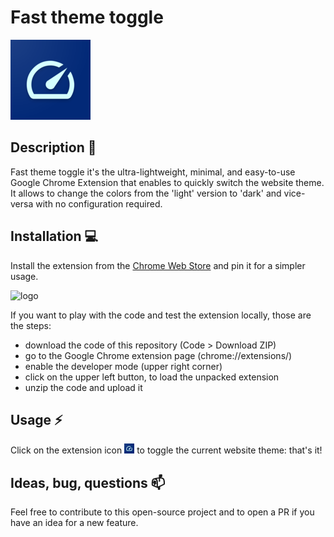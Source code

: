 # Fast theme toggle

![logo](./src/images/icon128.png)

## Description 🔭

Fast theme toggle it's the ultra-lightweight, minimal, and easy-to-use Google Chrome Extension that enables to quickly switch the website theme. It allows to change the colors from the 'light' version to 'dark' and vice-versa with no configuration required.

## Installation 💻

Install the extension from the [Chrome Web Store](https://chrome.google.com/webstore/detail/fast-theme-toggle/lplljpoalckodlkgekaaoobggbnhagae/related?hl=it&authuser=0) and pin it for a simpler usage.

![logo](./installation.gif)

If you want to play with the code and test the extension locally, those are the steps:

- download the code of this repository (Code > Download ZIP)
- go to the Google Chrome extension page (chrome://extensions/)
- enable the developer mode (upper right corner)
- click on the upper left button, to load the unpacked extension
- unzip the code and upload it

## Usage ⚡

Click on the extension icon ![icon](./src/images/icon16.png) to toggle the current website theme: that's it!

## Ideas, bug, questions 📫

Feel free to contribute to this open-source project and to open a PR if you have an idea for a new feature.
